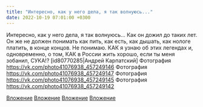 ```yaml
---
title: "Интересно, как у него дела, я так волнуюсь..."
date: 2022-10-19 07:01:00 +0300
---
```


Интересно, как у него дела, я так волнуюсь...
Как он дожил до таких лет. Он же не должен понимать как пить, как есть, как дышать, как нологе платить, в конце концов.
Не понимаю.
КАК я узнаю об этих легендах и, одновременно, о том, КАК в России жить хорошо, если ты меня зобанил, СУКА!?
[id80770285|Андрей Карпатский]
Фотография
https://vk.com/photo41076938_457249146
Фотография
https://vk.com/photo41076938_457249147
Фотография
https://vk.com/photo41076938_457249145
Фотография
https://vk.com/photo41076938_457249142

[Вложение](https://vk.com/photo41076938_457249146)
[Вложение](https://vk.com/photo41076938_457249147)
[Вложение](https://vk.com/photo41076938_457249145)
[Вложение](https://vk.com/photo41076938_457249142)
